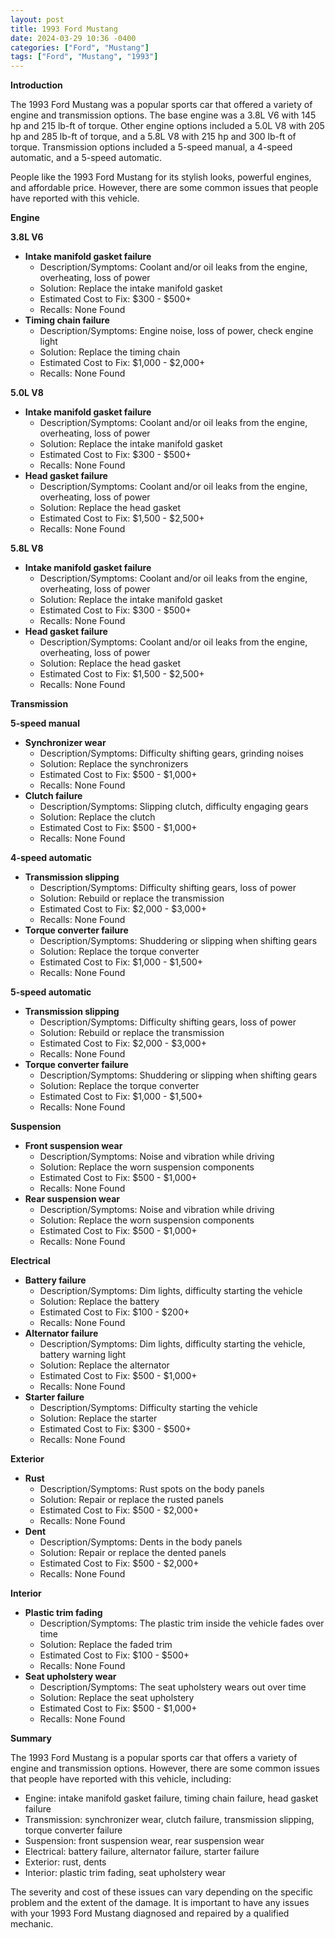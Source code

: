 ```yaml
---
layout: post
title: 1993 Ford Mustang
date: 2024-03-29 10:36 -0400
categories: ["Ford", "Mustang"]
tags: ["Ford", "Mustang", "1993"]
---
```

**Introduction**

The 1993 Ford Mustang was a popular sports car that offered a variety of engine and transmission options. The base engine was a 3.8L V6 with 145 hp and 215 lb-ft of torque. Other engine options included a 5.0L V8 with 205 hp and 285 lb-ft of torque, and a 5.8L V8 with 215 hp and 300 lb-ft of torque. Transmission options included a 5-speed manual, a 4-speed automatic, and a 5-speed automatic.

People like the 1993 Ford Mustang for its stylish looks, powerful engines, and affordable price. However, there are some common issues that people have reported with this vehicle.

**Engine**

**3.8L V6**

* **Intake manifold gasket failure**
    * Description/Symptoms: Coolant and/or oil leaks from the engine, overheating, loss of power
    * Solution: Replace the intake manifold gasket
    * Estimated Cost to Fix: $300 - $500+
    * Recalls: None Found
* **Timing chain failure**
    * Description/Symptoms: Engine noise, loss of power, check engine light
    * Solution: Replace the timing chain
    * Estimated Cost to Fix: $1,000 - $2,000+
    * Recalls: None Found

**5.0L V8**

* **Intake manifold gasket failure**
    * Description/Symptoms: Coolant and/or oil leaks from the engine, overheating, loss of power
    * Solution: Replace the intake manifold gasket
    * Estimated Cost to Fix: $300 - $500+
    * Recalls: None Found
* **Head gasket failure**
    * Description/Symptoms: Coolant and/or oil leaks from the engine, overheating, loss of power
    * Solution: Replace the head gasket
    * Estimated Cost to Fix: $1,500 - $2,500+
    * Recalls: None Found

**5.8L V8**

* **Intake manifold gasket failure**
    * Description/Symptoms: Coolant and/or oil leaks from the engine, overheating, loss of power
    * Solution: Replace the intake manifold gasket
    * Estimated Cost to Fix: $300 - $500+
    * Recalls: None Found
* **Head gasket failure**
    * Description/Symptoms: Coolant and/or oil leaks from the engine, overheating, loss of power
    * Solution: Replace the head gasket
    * Estimated Cost to Fix: $1,500 - $2,500+
    * Recalls: None Found

**Transmission**

**5-speed manual**

* **Synchronizer wear**
    * Description/Symptoms: Difficulty shifting gears, grinding noises
    * Solution: Replace the synchronizers
    * Estimated Cost to Fix: $500 - $1,000+
    * Recalls: None Found
* **Clutch failure**
    * Description/Symptoms: Slipping clutch, difficulty engaging gears
    * Solution: Replace the clutch
    * Estimated Cost to Fix: $500 - $1,000+
    * Recalls: None Found

**4-speed automatic**

* **Transmission slipping**
    * Description/Symptoms: Difficulty shifting gears, loss of power
    * Solution: Rebuild or replace the transmission
    * Estimated Cost to Fix: $2,000 - $3,000+
    * Recalls: None Found
* **Torque converter failure**
    * Description/Symptoms: Shuddering or slipping when shifting gears
    * Solution: Replace the torque converter
    * Estimated Cost to Fix: $1,000 - $1,500+
    * Recalls: None Found

**5-speed automatic**

* **Transmission slipping**
    * Description/Symptoms: Difficulty shifting gears, loss of power
    * Solution: Rebuild or replace the transmission
    * Estimated Cost to Fix: $2,000 - $3,000+
    * Recalls: None Found
* **Torque converter failure**
    * Description/Symptoms: Shuddering or slipping when shifting gears
    * Solution: Replace the torque converter
    * Estimated Cost to Fix: $1,000 - $1,500+
    * Recalls: None Found

**Suspension**

* **Front suspension wear**
    * Description/Symptoms: Noise and vibration while driving
    * Solution: Replace the worn suspension components
    * Estimated Cost to Fix: $500 - $1,000+
    * Recalls: None Found
* **Rear suspension wear**
    * Description/Symptoms: Noise and vibration while driving
    * Solution: Replace the worn suspension components
    * Estimated Cost to Fix: $500 - $1,000+
    * Recalls: None Found

**Electrical**

* **Battery failure**
    * Description/Symptoms: Dim lights, difficulty starting the vehicle
    * Solution: Replace the battery
    * Estimated Cost to Fix: $100 - $200+
    * Recalls: None Found
* **Alternator failure**
    * Description/Symptoms: Dim lights, difficulty starting the vehicle, battery warning light
    * Solution: Replace the alternator
    * Estimated Cost to Fix: $500 - $1,000+
    * Recalls: None Found
* **Starter failure**
    * Description/Symptoms: Difficulty starting the vehicle
    * Solution: Replace the starter
    * Estimated Cost to Fix: $300 - $500+
    * Recalls: None Found

**Exterior**

* **Rust**
    * Description/Symptoms: Rust spots on the body panels
    * Solution: Repair or replace the rusted panels
    * Estimated Cost to Fix: $500 - $2,000+
    * Recalls: None Found
* **Dent**
    * Description/Symptoms: Dents in the body panels
    * Solution: Repair or replace the dented panels
    * Estimated Cost to Fix: $500 - $2,000+
    * Recalls: None Found

**Interior**

* **Plastic trim fading**
    * Description/Symptoms: The plastic trim inside the vehicle fades over time
    * Solution: Replace the faded trim
    * Estimated Cost to Fix: $100 - $500+
    * Recalls: None Found
* **Seat upholstery wear**
    * Description/Symptoms: The seat upholstery wears out over time
    * Solution: Replace the seat upholstery
    * Estimated Cost to Fix: $500 - $1,000+
    * Recalls: None Found

**Summary**

The 1993 Ford Mustang is a popular sports car that offers a variety of engine and transmission options. However, there are some common issues that people have reported with this vehicle, including:

* Engine: intake manifold gasket failure, timing chain failure, head gasket failure
* Transmission: synchronizer wear, clutch failure, transmission slipping, torque converter failure
* Suspension: front suspension wear, rear suspension wear
* Electrical: battery failure, alternator failure, starter failure
* Exterior: rust, dents
* Interior: plastic trim fading, seat upholstery wear

The severity and cost of these issues can vary depending on the specific problem and the extent of the damage. It is important to have any issues with your 1993 Ford Mustang diagnosed and repaired by a qualified mechanic.
